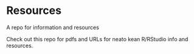 # Resources
A repo for information and resources

Check out this repo for pdfs and URLs for neato kean R/RStudio info and resources.
